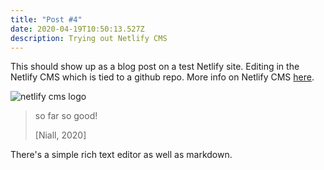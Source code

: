 ```yaml
---
title: "Post #4"
date: 2020-04-19T10:50:13.527Z
description: Trying out Netlify CMS
---
```

This should show up as a blog post on a test Netlify site. Editing in the Netlify CMS which is tied to a github repo. More info on Netlify CMS [here](https://www.netlifycms.org/). 

![netlify cms logo](img/netlify-cms.png "netlify cms logo")

> so far so good!
>
> \[Niall, 2020]

There's a simple rich text editor as well as markdown.